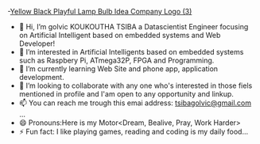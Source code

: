 -[Yellow Black Playful Lamp Bulb Idea Company Logo (3)](https://github.com/KTgDeveloperTech/KTgDeveloperTech/assets/159452845/7871daa0-72a9-43b5-9dad-ccb45a95d013)
- 👋 Hi, I’m golvic KOUKOUTHA TSIBA a Datascientist Engineer focusing on Artificial Intelligent based on embedded systems and Web Developer!
- 👀 I’m interested in Artificial Intelligents based on embedded systems such as Raspbery Pi, ATmega32P, FPGA and Programming.
- 🌱 I’m currently learning Web Site and phone app, application development.
- 💞️ I’m looking to collaborate with any one who's interested in those fiels mentioned in profile and I'am open to any opportunity and linkup.
- 📫 You can reach me trough this emai address: tsibagolvic@gmail.com ...
- 😄 Pronouns:Here is my Motor<Dream, Bealive, Pray, Work Harder>
- ⚡ Fun fact: I like playing games, reading and coding is my daily food...

<!---
KTgDeveloperTech/KTgDeveloperTech is a ✨ special ✨ repository because its `README.md` (this file) appears on your GitHub profile.
You can click the Preview link to take a look at your changes.
--->

